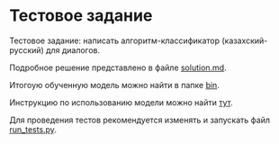 # Тестовое задание
Тестовое задание: написать алгоритм-классификатор (казахский-русский) для диалогов.

Подробное решение представлено в файле [solution.md](/docs/solution.md).

Итогоую обученную модель можно найти в папке [bin](/bin/).

Инструкцию по использованию модели можно найти [тут](/docs/instruction.md).

Для проведения тестов рекомендуется изменять и запускать файл [run_tests.py](/run_tests.py).
